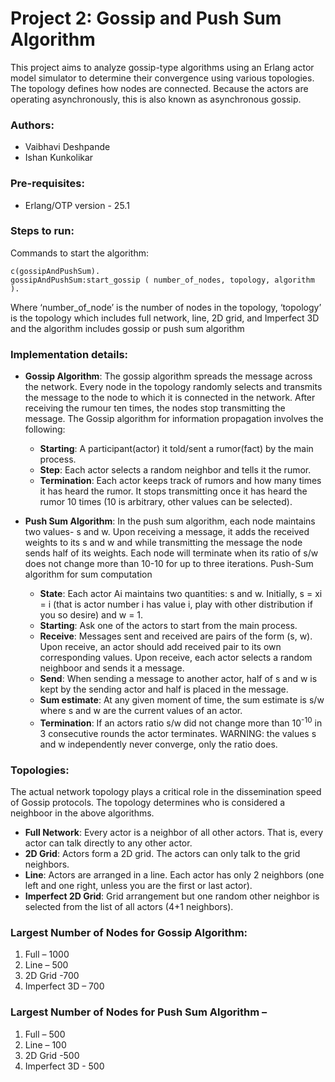 # Project 2: Gossip and Push Sum Algorithm
This project aims to analyze gossip-type algorithms using an Erlang actor model simulator to determine their convergence using various topologies. The topology defines how nodes are connected. Because the actors are operating asynchronously, this is also known as asynchronous gossip.
### Authors:
* Vaibhavi Deshpande
* Ishan Kunkolikar
### Pre-requisites:
* Erlang/OTP version - 25.1
### Steps to run:
Commands to start the algorithm:
``` 
c(gossipAndPushSum).
gossipAndPushSum:start_gossip ( number_of_nodes, topology, algorithm ).
```
Where ‘number_of_node’ is the number of nodes in the topology, ‘topology’ is the topology which includes full network, line, 2D grid, and Imperfect 3D and the algorithm includes gossip or push sum algorithm

### Implementation details:
* **Gossip Algorithm**: The gossip algorithm spreads the message across the network. Every node in the topology randomly selects and transmits the message to the node to which it is connected in the network. After receiving the rumour ten times, the nodes stop transmitting the message.
The Gossip algorithm for information propagation involves the following:
    * **Starting**: A participant(actor) it told/sent a rumor(fact) by the main process.
    * **Step**: Each actor selects a random neighbor and tells it the rumor.
    * **Termination**: Each actor keeps track of rumors and how many times it has heard the rumor. It stops transmitting once it has heard the rumor 10 times (10 is arbitrary, other values can be selected).

* **Push Sum Algorithm**: In the push sum algorithm, each node maintains two values- s and w. Upon receiving a message, it adds the received weights to its s and w and while transmitting the message the node sends half of its weights. Each node will terminate when its ratio of s/w does not change more than 10-10 for up to three iterations. Push-Sum algorithm for sum computation
  * **State**: Each actor Ai maintains two quantities: s and w. Initially, s = xi = i (that is actor number i has value i, play with other distribution if
you so desire) and w = 1.
  * **Starting**: Ask one of the actors to start from the main process.
  * **Receive**: Messages sent and received are pairs of the form (s, w). Upon receive, an actor should add received pair to its own corresponding values. Upon receive, each actor selects a random neighboor and sends it a message.
  * **Send**: When sending a message to another actor, half of s and w is kept by the sending actor and half is placed in the message.
  * **Sum estimate**: At any given moment of time, the sum estimate is s/w where s and w are the current values of an actor.
  * **Termination**: If an actors ratio s/w did not change more than 10<sup>-10</sup> in 3 consecutive rounds the actor terminates. WARNING: the values s
and w independently never converge, only the ratio does.

### Topologies:
The actual network topology plays a critical role in the dissemination speed of Gossip protocols. The topology determines who is considered a neighboor in the above algorithms.
* **Full Network**: Every actor is a neighbor of all other actors. That is, every actor can talk directly to any other actor.
* **2D Grid**: Actors form a 2D grid. The actors can only talk to the grid neighbors.
* **Line**: Actors are arranged in a line. Each actor has only 2 neighbors (one left and one right, unless you are the first or last actor).
* **Imperfect 2D Grid**: Grid arrangement but one random other neighbor is selected from the list of all actors (4+1 neighbors).

### Largest Number of Nodes for Gossip Algorithm:
1. Full – 1000
2. Line – 500
3. 2D Grid -700
4. Imperfect 3D – 700
### Largest Number of Nodes for Push Sum Algorithm –
1. Full – 500
2. Line – 100
3. 2D Grid -500
4. Imperfect 3D - 500
